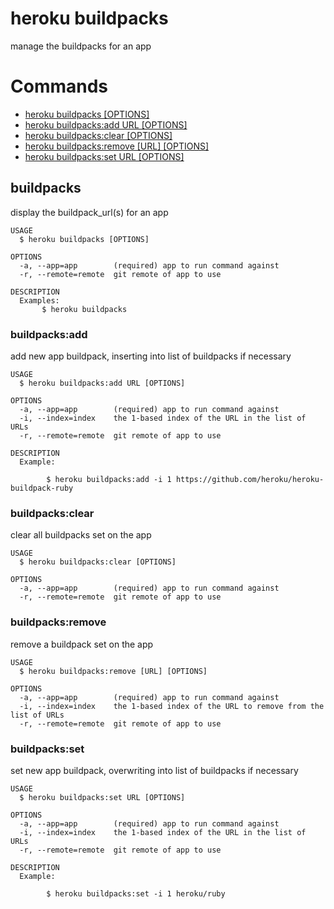 heroku buildpacks
=================

manage the buildpacks for an app
# Commands

* [heroku buildpacks [OPTIONS]](#buildpacks)
* [heroku buildpacks:add URL [OPTIONS]](#buildpacksadd)
* [heroku buildpacks:clear [OPTIONS]](#buildpacksclear)
* [heroku buildpacks:remove [URL] [OPTIONS]](#buildpacksremove)
* [heroku buildpacks:set URL [OPTIONS]](#buildpacksset)
## buildpacks

display the buildpack_url(s) for an app

```
USAGE
  $ heroku buildpacks [OPTIONS]

OPTIONS
  -a, --app=app        (required) app to run command against
  -r, --remote=remote  git remote of app to use

DESCRIPTION
  Examples:
       $ heroku buildpacks
```

### buildpacks:add

add new app buildpack, inserting into list of buildpacks if necessary

```
USAGE
  $ heroku buildpacks:add URL [OPTIONS]

OPTIONS
  -a, --app=app        (required) app to run command against
  -i, --index=index    the 1-based index of the URL in the list of URLs
  -r, --remote=remote  git remote of app to use

DESCRIPTION
  Example:

        $ heroku buildpacks:add -i 1 https://github.com/heroku/heroku-buildpack-ruby
```

### buildpacks:clear

clear all buildpacks set on the app

```
USAGE
  $ heroku buildpacks:clear [OPTIONS]

OPTIONS
  -a, --app=app        (required) app to run command against
  -r, --remote=remote  git remote of app to use
```

### buildpacks:remove

remove a buildpack set on the app

```
USAGE
  $ heroku buildpacks:remove [URL] [OPTIONS]

OPTIONS
  -a, --app=app        (required) app to run command against
  -i, --index=index    the 1-based index of the URL to remove from the list of URLs
  -r, --remote=remote  git remote of app to use
```

### buildpacks:set

set new app buildpack, overwriting into list of buildpacks if necessary

```
USAGE
  $ heroku buildpacks:set URL [OPTIONS]

OPTIONS
  -a, --app=app        (required) app to run command against
  -i, --index=index    the 1-based index of the URL in the list of URLs
  -r, --remote=remote  git remote of app to use

DESCRIPTION
  Example:

        $ heroku buildpacks:set -i 1 heroku/ruby
```
